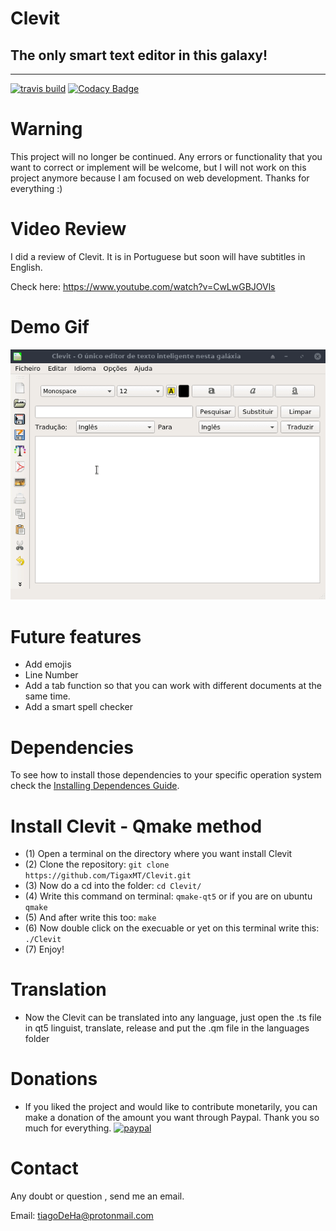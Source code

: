 # Clevit
## The only smart text editor in this galaxy!
- - -
[![travis build](https://travis-ci.org/TigaxMT/Clevit.svg?branch=master)](https://travis-ci.org/TigaxMT/Clevit)  [![Codacy Badge](https://api.codacy.com/project/badge/Grade/8990879e312a47a7993c2a4c18a26f0b)](https://www.codacy.com/app/TigaxMT/Clevit?utm_source=github.com&amp;utm_medium=referral&amp;utm_content=TigaxMT/Clevit&amp;utm_campaign=Badge_Grade)

# Warning

This project will no longer be continued. Any errors or functionality that you want to correct or implement will be welcome, but I will not work on this project anymore because I am focused on web development. Thanks for everything :)

# Video Review

I did a review of Clevit. It is in Portuguese but soon will have subtitles in English. 

Check here: https://www.youtube.com/watch?v=CwLwGBJOVls

# Demo Gif

![Alt Text](https://github.com/TigaxMT/Clevit/blob/master/Clevit.gif)


# Future features
* Add emojis
* Line Number
* Add a tab function so that you can work with different documents at the same time.
* Add a smart spell checker

# Dependencies
To see how to install those dependencies to your specific operation system check the [Installing Dependences Guide](INSTALLING_DEPENDENCIES_GUIDE.md).

# Install Clevit - Qmake method

* (1) Open a terminal on the directory where you want install Clevit
* (2) Clone the repository: `git clone https://github.com/TigaxMT/Clevit.git`
* (3) Now do a cd into the folder: `cd Clevit/`
* (4) Write this command on terminal: `qmake-qt5` or if you are on ubuntu `qmake`
* (5) And after write this too: `make`
* (6) Now double click on the execuable or yet on this terminal write this: `./Clevit`
* (7) Enjoy!  

# Translation

* Now the Clevit can be translated into any language, just open the .ts file in qt5 linguist, translate, release and put the .qm file in the languages ​​folder

# Donations

* If you liked the project and would like to contribute monetarily, you can make a donation of the amount you want through   Paypal. Thank you so much for everything.
[![paypal](https://www.paypalobjects.com/en_US/i/btn/btn_donateCC_LG.gif)](https://paypal.me/tigaxmt?locale.x=pt_PT)

# Contact

Any doubt or question , send me an email.

Email: tiagoDeHa@protonmail.com
